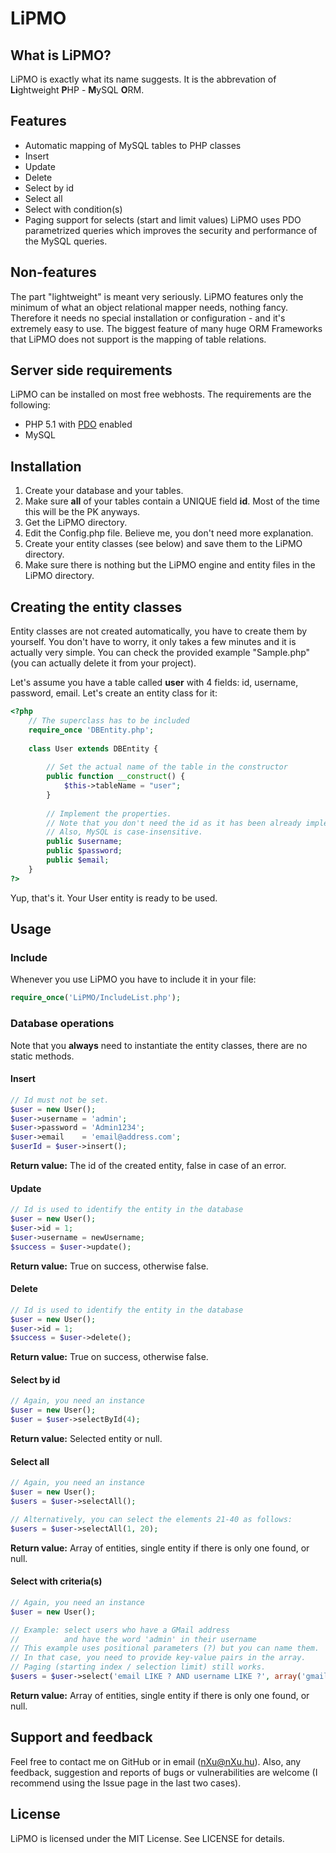 LiPMO
=====

## What is LiPMO?
LiPMO is exactly what its name suggests. It is the abbrevation of **Li**ghtweight **P**HP - **M**ySQL **O**RM. 

## Features
* Automatic mapping of MySQL tables to PHP classes
* Insert
* Update
* Delete
* Select by id
* Select all
* Select with condition(s)
* Paging support for selects (start and limit values)
LiPMO uses PDO parametrized queries which improves the security and performance of the MySQL queries.

## Non-features
The part "lightweight" is meant very seriously. LiPMO features only the minimum of what an object relational mapper needs, nothing fancy. Therefore it needs no special installation or configuration - and it's extremely easy to use.
The biggest feature of many huge ORM Frameworks that LiPMO does not support is the mapping of table relations.

## Server side requirements
LiPMO can be installed on most free webhosts. The requirements are the following:
* PHP 5.1 with [PDO](http://www.php.net/manual/en/intro.pdo.php) enabled
* MySQL

## Installation
1. Create your database and your tables. 
2. Make sure **all** of your tables contain a UNIQUE field __id__. Most of the time this will be the PK anyways.
3. Get the LiPMO directory.
4. Edit the Config.php file. Believe me, you don't need more explanation.
5. Create your entity classes (see below) and save them to the LiPMO directory.
6. Make sure there is nothing but the LiPMO engine and entity files in the LiPMO directory.

## Creating the entity classes
Entity classes are not created automatically, you have to create them by yourself. You don't have to worry, it only takes a few minutes and it is actually very simple. You can check the provided example "Sample.php" (you can actually delete it from your project).

Let's assume you have a table called __user__ with 4 fields: id, username, password, email. Let's create an entity class for it:

```PHP
<?php
	// The superclass has to be included
	require_once 'DBEntity.php';
	
	class User extends DBEntity {
		
		// Set the actual name of the table in the constructor
		public function __construct() {
			$this->tableName = "user";
		}
	
		// Implement the properties.
		// Note that you don't need the id as it has been already implemented by the superclass DBEntity.
		// Also, MySQL is case-insensitive.
		public $username;
		public $password;
		public $email;
	}
?>
```

Yup, that's it. Your User entity is ready to be used.

## Usage
### Include
Whenever you use LiPMO you have to include it in your file:
```PHP
require_once('LiPMO/IncludeList.php');
```

### Database operations
Note that you __always__ need to instantiate the entity classes, there are no static methods.

#### Insert
```PHP
// Id must not be set.
$user = new User();
$user->username = 'admin';
$user->password = 'Admin1234';
$user->email    = 'email@address.com';
$userId = $user->insert();
```
**Return value:** The id of the created entity, false in case of an error.

#### Update
```PHP
// Id is used to identify the entity in the database
$user = new User();
$user->id = 1;
$user->username = newUsername;
$success = $user->update();
```
**Return value:** True on success, otherwise false.

#### Delete
```PHP
// Id is used to identify the entity in the database
$user = new User();
$user->id = 1;
$success = $user->delete();
```
**Return value:** True on success, otherwise false.

#### Select by id
```PHP
// Again, you need an instance
$user = new User();
$user = $user->selectById(4);
```
**Return value:** Selected entity or null.

#### Select all
```PHP
// Again, you need an instance
$user = new User();
$users = $user->selectAll();

// Alternatively, you can select the elements 21-40 as follows:
$users = $user->selectAll(1, 20);
```
**Return value:** Array of entities, single entity if there is only one found, or null.

#### Select with criteria(s)
```PHP
// Again, you need an instance
$user = new User();

// Example: select users who have a GMail address
//          and have the word 'admin' in their username
// This example uses positional parameters (?) but you can name them.
// In that case, you need to provide key-value pairs in the array.
// Paging (starting index / selection limit) still works.
$users = $user->select('email LIKE ? AND username LIKE ?', array('gmail.com', 'admin'));
```
**Return value:** Array of entities, single entity if there is only one found, or null.

## Support and feedback
Feel free to contact me on GitHub or in email (nXu@nXu.hu).
Also, any feedback, suggestion and reports of bugs or vulnerabilities are welcome (I recommend using the Issue page in the last two cases).

## License
LiPMO is licensed under the MIT License. See LICENSE for details.
